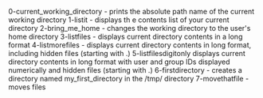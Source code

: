 0-current_working_directory - prints the absolute path name of the current working directory
1-listit - displays th e contents list of your current directory
2-bring_me_home - changes the working directory to the user's home directory
3-listfiles - displays current directory contents in a long format
4-listmorefiles - displays current directory contents in long format, including hidden files (starting with .)
5-listfilesdigitonly displays current directory contents in long format with user and group IDs displayed numerically and hidden files (starting with .)
6-firstdirectory - creates a directory named my_first_directory in the /tmp/ directory
7-movethatfile - moves files
